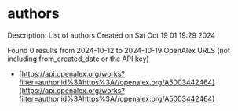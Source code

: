 # authors
Description: List of authors
Created on Sat Oct 19 01:19:29 2024

Found 0 results from 2024-10-12 to 2024-10-19
OpenAlex URLS (not including from_created_date or the API key)
- [https://api.openalex.org/works?filter=author.id%3Ahttps%3A//openalex.org/A5003442464](https://api.openalex.org/works?filter=author.id%3Ahttps%3A//openalex.org/A5003442464)


